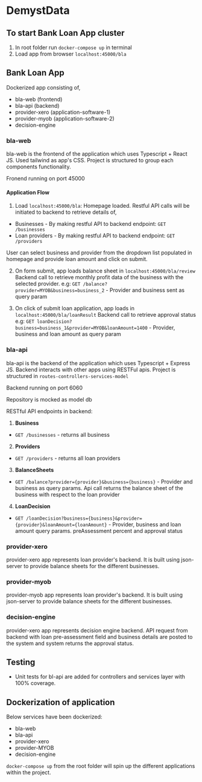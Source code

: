 # DemystData

## To start Bank Loan App cluster

1. In root folder run `docker-compose up` in terminal 
2. Load app from browser `localhost:45000/bla`

## Bank Loan App
Dockerized app consisting of,
- bla-web (frontend)
- bla-api (backend)
- provider-xero (application-software-1)
- provider-myob (application-software-2)
- decision-engine

### bla-web
bla-web is the frontend of the application which uses Typescript + React JS. Used tailwind as app's CSS.
Project is structured to group each components functionality.

Fronend running on port 45000

#### Application Flow
1. Load `localhost:45000/bla`:
  Homepage loaded. Restful API calls will be initiated to backend to retrieve details of, 
  - Businesses - By making restful API to backend endpoint: `GET /businesses`
  - Loan providers - By making restful API to backend endpoint: `GET /providers`
  
  User can select business and provider from the dropdown list populated in homepage and provide loan amount and click on submit.

2. On form submit, app loads balance sheet in `localhost:45000/bla/review`
  Backend call to retrieve monthly profit data of the business with the selected provider.
  e.g: `GET /balance?provider=MYOB&business=business_2` - Provider and business sent as query param

3. On click of submit loan application, app loads in `localhost:45000/bla/loanResult`
  Backend call to retrieve approval status
  e.g: `GET loanDecision?business=business_1&provider=MYOB&loanAmount=1400` - Provider, business and loan amount as query param

### bla-api
bla-api is the backend of the application which uses Typescript + Express JS. Backend interacts with other apps using RESTFul apis.
Project is structured in `routes-controllers-services-model`

Backend running on port 6060

Repository is mocked as model db

RESTful API endpoints in backend:
1. **Business**
  - `GET /businesses` - returns all business

2. **Providers**
  - `GET /providers` - returns all loan providers

3. **BalanceSheets**
  - `GET /balance?provider={provider}&business={business}` - Provider and business as query params. Api call returns the balance sheet of the business with respect to the loan provider

4. **LoanDecision**
  - `GET /loanDecision?business={business}&provider={provider}&loanAmount={loanAmount}` - Provider, business and loan amount query params. preAssessment percent and approval status
### provider-xero
provider-xero app represents loan provider's backend. It is built using json-server to provide balance sheets for the different businesses.

### provider-myob
provider-myob app represents loan provider's backend. It is built using json-server to provide balance sheets for the different businesses.

### decision-engine
provider-xero app represents decision engine backend. API request from backend with loan pre-assessment field and business details are posted to the system and system returns the approval status.

## Testing
- Unit tests for bl-api are added for controllers and services layer with 100% coverage.

## Dockerization of application
Below services have been dockerized:
- bla-web
- bla-api
- provider-xero
- provider-MYOB
- decision-engine

`docker-compose up` from the root folder will spin up the different applications within the project.
 
